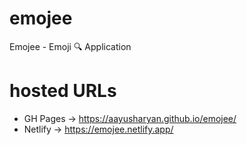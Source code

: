 # emojee
Emojee - Emoji 🔍 Application

# hosted URLs
- GH Pages -> https://aayusharyan.github.io/emojee/
- Netlify -> https://emojee.netlify.app/
